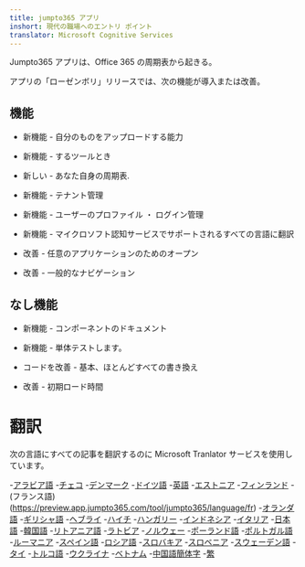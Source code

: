 ```yaml
---
title: jumpto365 アプリ
inshort: 現代の職場へのエントリ ポイント
translator: Microsoft Cognitive Services
---
```



Jumpto365 アプリは、Office 365 の周期表から起きる。

アプリの「ローゼンボリ」リリースでは、次の機能が導入または改善。

## 機能

* 新機能 - 自分のものをアップロードする能力

* 新機能 - するツールとき

* 新しい - あなた自身の周期表.

* 新機能 - テナント管理

* 新機能 - ユーザーのプロファイル ・ ログイン管理

* 新機能 - マイクロソフト認知サービスでサポートされるすべての言語に翻訳

* 改善 - 任意のアプリケーションのためのオープン

* 改善 - 一般的なナビゲーション

## なし機能

* 新機能 - コンポーネントのドキュメント

* 新機能 - 単体テストします。

* コードを改善 - 基本、ほとんどすべての書き換え

* 改善 - 初期ロード時間


# 翻訳
次の言語にすべての記事を翻訳するのに Microsoft Tranlator サービスを使用しています。

-[アラビア語](https://preview.app.jumpto365.com/tool/jumpto365/language/ar)
-[チェコ](https://preview.app.jumpto365.com/tool/jumpto365/language/cs)
-[デンマーク](https://preview.app.jumpto365.com/tool/jumpto365/language/da)
-[ドイツ語](https://preview.app.jumpto365.com/tool/jumpto365/language/de)
-[英語](https://preview.app.jumpto365.com/tool/jumpto365/language/en)
-[エストニア](https://preview.app.jumpto365.com/tool/jumpto365/language/et)
-[フィンランド](https://preview.app.jumpto365.com/tool/jumpto365/language/fi)
-(フランス語) (https://preview.app.jumpto365.com/tool/jumpto365/language/fr)
-[オランダ語](https://preview.app.jumpto365.com/tool/jumpto365/language/nl)
-[ギリシャ語](https://preview.app.jumpto365.com/tool/jumpto365/language/el)
-[ヘブライ](https://preview.app.jumpto365.com/tool/jumpto365/language/he)
-[ハイチ](https://preview.app.jumpto365.com/tool/jumpto365/language/ht)
-[ハンガリー](https://preview.app.jumpto365.com/tool/jumpto365/language/hu)
-[インドネシア](https://preview.app.jumpto365.com/tool/jumpto365/language/id)
-[イタリア](https://preview.app.jumpto365.com/tool/jumpto365/language/it)
-[日本語](https://preview.app.jumpto365.com/tool/jumpto365/language/ja)
-[韓国語](https://preview.app.jumpto365.com/tool/jumpto365/language/ko)
-[リトアニア語](https://preview.app.jumpto365.com/tool/jumpto365/language/lt)
-[ラトビア](https://preview.app.jumpto365.com/tool/jumpto365/language/lv)
-[ノルウェー](https://preview.app.jumpto365.com/tool/jumpto365/language/no)
-[ポーランド語](https://preview.app.jumpto365.com/tool/jumpto365/language/pl)
-[ポルトガル語](https://preview.app.jumpto365.com/tool/jumpto365/language/pt)
-[ルーマニア](https://preview.app.jumpto365.com/tool/jumpto365/language/ro)
-[スペイン語](https://preview.app.jumpto365.com/tool/jumpto365/language/es)
-[ロシア語](https://preview.app.jumpto365.com/tool/jumpto365/language/ru)
-[スロバキア](https://preview.app.jumpto365.com/tool/jumpto365/language/sk)
-[スロベニア](https://preview.app.jumpto365.com/tool/jumpto365/language/sl)
-[スウェーデン語](https://preview.app.jumpto365.com/tool/jumpto365/language/sv)
-[タイ](https://preview.app.jumpto365.com/tool/jumpto365/language/th)
-[トルコ語](https://preview.app.jumpto365.com/tool/jumpto365/language/tr)
-[ウクライナ](https://preview.app.jumpto365.com/tool/jumpto365/language/uk)
-[ベトナム](https://preview.app.jumpto365.com/tool/jumpto365/language/vi)
-[中国語簡体字](https://preview.app.jumpto365.com/tool/jumpto365/language/zh-CHS)
-[繁](https://preview.app.jumpto365.com/tool/jumpto365/language/zh-CHT)

